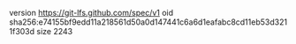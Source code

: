 version https://git-lfs.github.com/spec/v1
oid sha256:e74155bf9edd11a218561d50a0d147441c6a6d1eafabc8cd11eb53d3211f303d
size 2243

